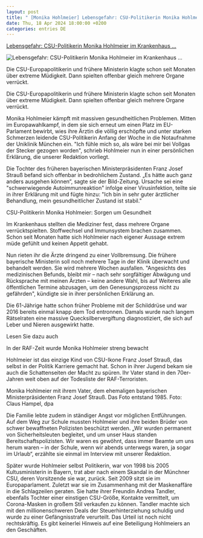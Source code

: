 ```yaml
---
layout: post
title: " [Monika Hohlmeier] Lebensgefahr: CSU-Politikerin Monika Hohlmeier im Krankenhaus ..."
date: Thu, 18 Apr 2024 18:00:00 +0200
categories: entries DE
---
```

[Lebensgefahr: CSU-Politikerin Monika Hohlmeier im Krankenhaus ...](https://www.augsburger-allgemeine.de/politik/lebensgefahr-csu-politikerin-monika-hohlmeier-im-krankenhaus-behandelt-id70478901.html)

![Lebensgefahr: CSU-Politikerin Monika Hohlmeier im Krankenhaus ...](https://www.augsburger-allgemeine.de/img/bayern/crop62616956/5333602682-cv16_9-w1200-owebp/Monika-Hohlmeier?t=.jpg)

Die CSU-Europapolitikerin und frühere Ministerin klagte schon seit Monaten über extreme Müdigkeit. Dann spielten offenbar gleich mehrere Organe verrückt.

Die CSU-Europapolitikerin und frühere Ministerin klagte schon seit Monaten über extreme Müdigkeit. Dann spielten offenbar gleich mehrere Organe verrückt.

Monika Hohlmeier kämpft mit massiven gesundheitlichen Problemen. Mitten im Europawahlkampf, in dem sie sich erneut um einen Platz im EU-Parlament bewirbt, wies ihre Ärztin die völlig erschöpfte und unter starken Schmerzen leidende CSU-Politikerin Anfang der Woche in die Notaufnahme der Uniklinik München ein. "Ich fühle mich so, als wäre bei mir bei Vollgas der Stecker gezogen worden", schrieb Hohlmeier nun in einer persönlichen Erklärung, die unserer Redaktion vorliegt.

Die Tochter des früheren bayerischen Ministerpräsidenten Franz Josef Strauß befand sich offenbar in bedrohlichem Zustand. „Es hätte auch ganz anders ausgehen können“, sagte sie der Bild-Zeitung. Ursache sei eine "schwerwiegende Autoimmunreaktion" infolge einer Virusinfektion, teilte sie in ihrer Erklärung mit und fügte hinzu: "Ich bin in sehr guter ärztlicher Behandlung, mein gesundheitlicher Zustand ist stabil."

CSU-Politikerin Monika Hohlmeier: Sorgen um Gesundheit

Im Krankenhaus stellten die Mediziner fest, dass mehrere Organe verrücktspielten. Stoffwechsel und Immunsystem brachen zusammen. Schon seit Monaten hatte sich Hohlmeier nach eigener Aussage extrem müde gefühlt und keinen Appetit gehabt.

Nun rieten ihr die Ärzte dringend zu einer Vollbremsung. Die frühere bayerische Ministerin soll noch mehrere Tage in der Klinik überwacht und behandelt werden. Sie wird mehrere Wochen ausfallen. "Angesichts des medizinischen Befunds, bleibt mir – nach sehr sorgfältiger Abwägung und Rücksprache mit meinen Ärzten – keine andere Wahl, bis auf Weiteres alle öffentlichen Termine abzusagen, um den Genesungsprozess nicht zu gefährden", kündigte sie in ihrer persönlichen Erklärung an.

Die 61-Jährige hatte schon früher Probleme mit der Schilddrüse und war 2016 bereits einmal knapp dem Tod entronnen. Damals wurde nach langem Rätselraten eine massive Quecksilbervergiftung diagnostiziert, die sich auf Leber und Nieren ausgewirkt hatte.

Lesen Sie dazu auch

In der RAF-Zeit wurde Monika Hohlmeier streng bewacht

Hohlmeier ist das einzige Kind von CSU-Ikone Franz Josef Strauß, das selbst in der Politik Karriere gemacht hat. Schon in ihrer Jugend bekam sie auch die Schattenseiten der Macht zu spüren. Ihr Vater stand in den 70er-Jahren weit oben auf der Todesliste der RAF-Terroristen.

Monika Hohlmeier mit ihrem Vater, dem ehemaligen bayerischen Ministerpräsidenten Franz Josef Strauß. Das Foto entstand 1985. Foto: Claus Hampel, dpa

Die Familie lebte zudem in ständiger Angst vor möglichen Entführungen. Auf dem Weg zur Schule mussten Hohlmeier und ihre beiden Brüder von schwer bewaffneten Polizisten beschützt werden. „Wir wurden permanent von Sicherheitsleuten begleitet, und um unser Haus standen Bereitschaftspolizisten. Wir waren es gewöhnt, dass immer Beamte um uns herum waren – in der Schule, wenn wir abends unterwegs waren, ja sogar im Urlaub“, erzählte sie einmal im Interview mit unserer Redaktion.

Später wurde Hohlmeier selbst Politikerin, war von 1998 bis 2005 Kultusministerin in Bayern, trat aber nach einem Skandal in der Münchner CSU, deren Vorsitzende sie war, zurück. Seit 2009 sitzt sie im Europaparlament. Zuletzt war sie im Zusammenhang mit der Maskenaffäre in die Schlagzeilen geraten. Sie hatte ihrer Freundin Andrea Tandler, ebenfalls Tochter einer einstigen CSU-Größe, Kontakte vermittelt, um Corona-Masken in großem Stil verkaufen zu können. Tandler machte sich mit den millionenschweren Deals der Steuerhinterziehung schuldig und wurde zu einer Gefängnisstrafe verurteilt. Das Urteil ist noch nicht rechtskräftig. Es gibt keinerlei Hinweis auf eine Beteiligung Hohlmeiers an den Geschäften.

